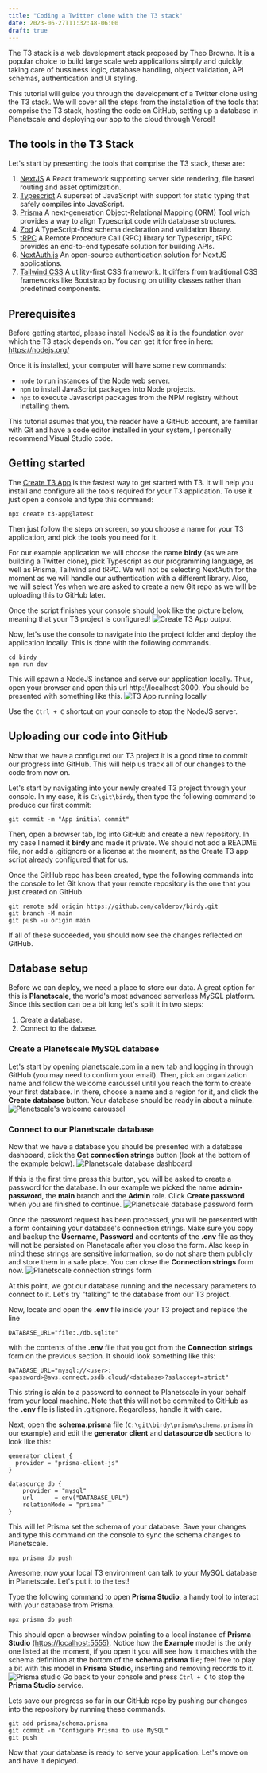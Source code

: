 ```yaml
---
title: "Coding a Twitter clone with the T3 stack"
date: 2023-06-27T11:32:48-06:00
draft: true
---
```


The T3 stack is a web development stack proposed by Theo Browne. It is a popular choice to build large scale web applications simply and quickly, taking care of bussiness logic, database handling, object validation, API schemas, authentication and UI styling. 

This tutorial will guide you through the development of a Twitter clone using the T3 stack. We will cover all the steps from the installation of the tools that comprise the T3 stack, hosting the code on GitHub, setting up a database in Planetscale and deploying our app to the cloud through Vercel!

## The tools in the T3 Stack
Let's start by presenting the tools that comprise the T3 stack, these are:

1. [NextJS](https://create.t3.gg) A React framework supporting server side rendering, file based routing and asset optimization.
1. [Typescript](https://www.typescriptlang.org) A superset of JavaScript with support for static typing that safely compiles into JavaScript.
1. [Prisma](https://www.prisma.io/) A next-generation Object-Relational Mapping (ORM) Tool wich provides a way to align Typescript code with database structures.
1. [Zod](https://zod.dev/) A TypeScript-first schema declaration and validation library.
1. [tRPC](https://trpc.io/) A Remote Procedure Call (RPC) library for Typescript, tRPC provides an end-to-end typesafe solution for building APIs.
1. [NextAuth.js](https://next-auth.js.org/) An open-source authentication solution for NextJS applications.
1. [Tailwind CSS](https://tailwindcss.com/) A utility-first CSS framework. It differs from traditional CSS frameworks like Bootstrap by focusing on utility classes rather than predefined components.

## Prerequisites
Before getting started, please install NodeJS as it is the foundation over which the T3 stack depends on. You can get it for free in here: https://nodejs.org/

Once it is installed, your computer will have some new commands:
- `node` to run instances of the Node web server.
- `npm` to install JavaScript packages into Node projects.
- `npx` to execute Javascript packages from the NPM registry without installing them.

This tutorial asumes that you, the reader have a GitHub account, are familiar with Git and have a code editor installed in your system, I personally recommend Visual Studio code.

## Getting started
The [Create T3 App](https://create.t3.gg/) is the fastest way to get started with T3. It will help you install and configure all the tools required for your T3 application. To use it just open a console and type this command:
```text
npx create t3-app@latest
```
Then just follow the steps on screen, so you choose a name for your T3 application, and pick the tools you need for it.

For our example application we will choose the name **birdy** (as we are building a Twitter clone), pick Typescript as our programming language, as well as Prisma, Tailwind and tRPC. We will not be selecting NextAuth for the moment as we will handle our authentication with a different library. Also, we will select Yes when we are asked to create a new Git repo as we will be uploading this to GitHub later.

Once the script finishes your console should look like the picture below, meaning that your T3 project is configured!
![Create T3 App output](images/create-t3-app.jpg)

Now, let's use the console to navigate into the project folder and deploy the application locally. This is done with the following commands.
```text
cd birdy
npm run dev
```

This will spawn a NodeJS instance and serve our application locally. Thus, open your browser and open this url http://localhost:3000. You should be presented with something like this.
![T3 App running locally](images/t3-app-local.png)

Use the `Ctrl + C` shortcut on your console to stop the NodeJS server.


## Uploading our code into GitHub
Now that we have a configured our T3 project it is a good time to commit our progress into GitHub. This will help us track all of our changes to the code from now on.

Let's start by navigating into your newly created T3 project through your console. In my case, it is `C:\git\birdy`, then type the following command to produce our first commit:
```text
git commit -m "App initial commit"
```

Then, open a browser tab, log into GitHub and create a new repository. In my case I named it **birdy** and made it private. We should not add a README file, nor add a .gitignore or a license at the moment, as the Create T3 app script already configured that for us.

Once the GitHub repo has been created, type the following commands into the console to let Git know that your remote repository is the one that you just created on GitHub.

```text
git remote add origin https://github.com/calderov/birdy.git
git branch -M main
git push -u origin main
```

If all of these succeeded, you should now see the changes reflected on GitHub.

## Database setup
Before we can deploy, we need a place to store our data. A great option for this is **Planetscale**, the world's most advanced serverless MySQL platform. Since this section can be a bit long let's split it in two steps:
1. Create a database.
2. Connect to the dabase.

### Create a Planetscale MySQL database
Let's start by opening [planetscale.com](https://planetscale.com) in a new tab and logging in through GitHub (you may need to confirm your email). Then, pick an organization name and follow the welcome caroussel until you reach the form to create your first database. In there, choose a name and a region for it, and click the **Create database** button. Your database should be ready in about a minute.
![Planetscale's welcome caroussel](images/planetscale-new-db-wizard.gif)

### Connect to our Planetscale database
Now that we have a database you should be presented with a database dashboard, click the **Get connection strings** button (look at the bottom of the example below).
![Planetscale database dashboard](images/planetscale-db-dashboard.png)

If this is the first time press this button, you will be asked to create a password for the database. In our example we picked the name **admin-password**, the **main** branch and the **Admin** role. Click **Create password** when you are finished to continue.
![Planetscale database password form](images/planetscale-admin-password.png)

Once the password request has been processed, you will be presented with a form containing your database's connection strings. Make sure you copy and backup the **Username**, **Password** and contents of the **.env** file as they will not be persisted on Planetscale after you close the form. Also keep in mind these strings are sensitive information, so do not share them publicly
and store them in a safe place. You can close the **Connection strings** form now.
![Planetscale connection strings form](images/planetscale-connection-strings.png)

At this point, we got our database running and the necessary parameters to connect to it. Let's try "talking" to the database from our T3 project. 

Now, locate and open the **.env** file inside your T3 project and replace the line 
```text
DATABASE_URL="file:./db.sqlite"
```
with the contents of the **.env** file that you got from the **Connection strings** form on the previous section. It should look something like this:
```text
DATABASE_URL="mysql://<user>:<password>@aws.connect.psdb.cloud/<database>?sslaccept=strict"
```
This string is akin to a password to connect to Planetscale in your behalf from your local machine. Note that this will not be commited to GitHub as the **.env** file is listed in .gitignore. Regardless, handle it with care.

Next, open the **schema.prisma** file (`C:\git\birdy\prisma\schema.prisma` in our example) and edit the **generator client** and **datasource db** sections to look like this:
```text
generator client {
  provider = "prisma-client-js"
}

datasource db {
    provider = "mysql"
    url      = env("DATABASE_URL")
    relationMode = "prisma"
}
```
This will let Prisma set the schema of your database. Save your changes and type this command on the console to sync the schema changes to Planetscale.

```text
npx prisma db push
```

Awesome, now your local T3 environment can talk to your MySQL database in Planetscale. Let's put it to the test! 

Type the following command to open **Prisma Studio**, a handy tool to interact with your database from Prisma.
```text
npx prisma db push
```

This should open a browser window pointing to a local instance of **Prisma Studio** [(https://localhost:5555)](https://localhost:5555). Notice how the **Example** model is the only one listed at the moment, if you open it you will see how it matches with the schema definition at the bottom of the **schema.prisma** file; feel free to play a bit with this model in **Prisma Studio**, inserting and removing records to it.
![Prisma studio](images/prisma-studio.png)
Go back to your console and press `Ctrl + C` to stop the **Prisma Studio** service.

Lets save our progress so far in our GitHub repo by pushing our changes into the repository by running these commands.

```text
git add prisma/schema.prisma
git commit -m "Configure Prisma to use MySQL"
git push
```

Now that your database is ready to serve your application. Let's move on and have it deployed.